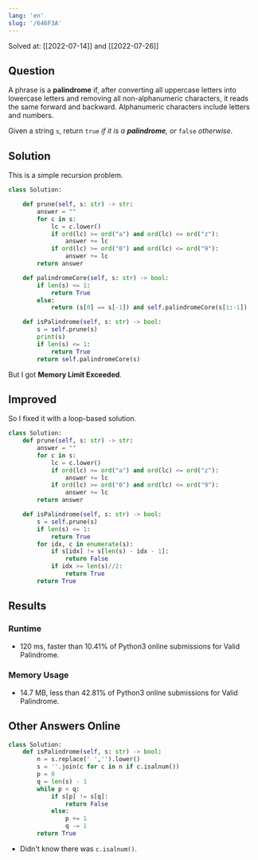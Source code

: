 ```yaml
---
lang: 'en'
slug: '/646F3A'
---
```


Solved at: [[2022-07-14]] and [[2022-07-26]]

## Question

A phrase is a **palindrome** if, after converting all uppercase letters into lowercase letters and removing all non-alphanumeric characters, it reads the same forward and backward. Alphanumeric characters include letters and numbers.

Given a string `s`, return `true` _if it is a **palindrome**, or_ `false` _otherwise_.

## Solution

This is a simple recursion problem.

```python
class Solution:

    def prune(self, s: str) -> str:
        answer = ""
        for c in s:
            lc = c.lower()
            if ord(lc) >= ord("a") and ord(lc) <= ord("z"):
                answer += lc
            if ord(lc) >= ord("0") and ord(lc) <= ord("9"):
                answer += lc
        return answer

    def palindromeCore(self, s: str) -> bool:
        if len(s) <= 1:
            return True
        else:
            return (s[0] == s[-1]) and self.palindromeCore(s[1:-1])

    def isPalindrome(self, s: str) -> bool:
        s = self.prune(s)
        print(s)
        if len(s) <= 1:
            return True
        return self.palindromeCore(s)
```

But I got **Memory Limit Exceeded**.

## Improved

So I fixed it with a loop-based solution.

```python
class Solution:
    def prune(self, s: str) -> str:
        answer = ""
        for c in s:
            lc = c.lower()
            if ord(lc) >= ord("a") and ord(lc) <= ord("z"):
                answer += lc
            if ord(lc) >= ord("0") and ord(lc) <= ord("9"):
                answer += lc
        return answer

    def isPalindrome(self, s: str) -> bool:
        s = self.prune(s)
        if len(s) <= 1:
            return True
        for idx, c in enumerate(s):
            if s[idx] != s[len(s) - idx - 1]:
                return False
            if idx >= len(s)//2:
                return True
        return True
```

## Results

### Runtime

- 120 ms, faster than 10.41% of Python3 online submissions for Valid Palindrome.

### Memory Usage

- 14.7 MB, less than 42.81% of Python3 online submissions for Valid Palindrome.

## Other Answers Online

```python
class Solution:
    def isPalindrome(self, s: str) -> bool:
        n = s.replace(' ','').lower()
        s = ''.join(c for c in n if c.isalnum())
        p = 0
        q = len(s) - 1
        while p < q:
            if s[p] != s[q]:
                return False
            else:
                p += 1
                q -= 1
        return True
```

- Didn't know there was `c.isalnum()`.
